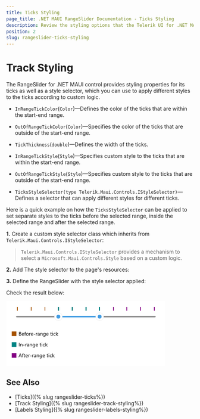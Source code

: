 ```yaml
---
title: Ticks Styling
page_title: .NET MAUI RangeSlider Documentation - Ticks Styling
description: Review the styling options that the Telerik UI for .NET MAUI RangeSlider control provides for its ticks.
position: 2
slug: rangeslider-ticks-styling
---
```


# Track Styling

The RangeSlider for .NET MAUI control provides styling properties for its ticks as well as a style selector, which you can use to apply different styles to the ticks according to custom logic.

 * `InRangeTickColor`(`Color`)&mdash;Defines the color of the ticks that are within the start-end range.
 * `OutOfRangeTickColor`(`Color`)&mdash;Specifies the color of the ticks that are outside of the start-end range.
 * `TickThickness`(`double`)&mdash;Defines the width of the ticks.
 * `InRangeTickStyle`(`Style`)&mdash;Specifies custom style to the ticks that are within the start-end range.
 * `OutOfRangeTickStyle`(`Style`)&mdash;Specifies custom style to the ticks that are outside of the start-end range.

 * `TicksStyleSelector(type Telerik.Maui.Controls.IStyleSelector)`&mdash;Defines a selector that can apply different styles for different ticks.

Here is a quick example on how the `TicksStyleSelector` can be applied to set separate styles to the ticks before the selected range, inside the selected range and after the selected range.

**1.** Create a custom style selector class which inherits from `Telerik.Maui.Controls.IStyleSelector`:

<snippet id='rangeslider-ticks-styleselector-class' />

>`Telerik.Maui.Controls.IStyleSelector` provides a mechanism to select a `Microsoft.Maui.Controls.Style` based on a custom logic.

**2.** Add The style selector to the page's resources:

<snippet id='rangeslider-ticksttyling-selector'/>

**3.** Define the RangeSlider with the style selector applied:

<snippet id='rangeslider-ticksttyling-style'/>

Check the result below:

![Telerik RangeSlider for .NET MAUI Ticks Styling](images/rangeslider-ticks-styling.png)

## See Also

- [Ticks]({% slug rangeslider-ticks%})
- [Track Styling]({% slug rangeslider-track-styling%})
- [Labels Styling]({% slug rangeslider-labels-styling%})